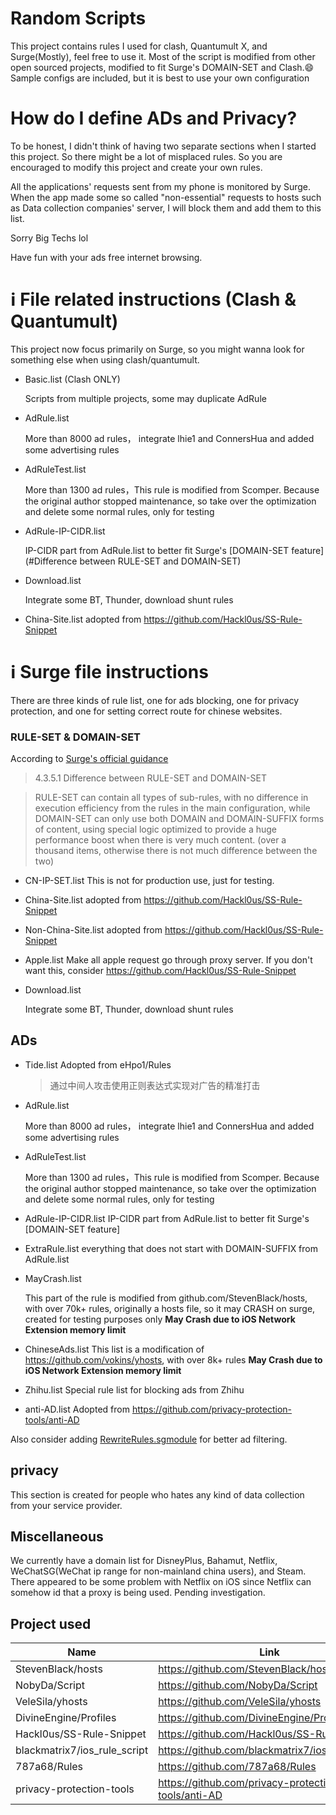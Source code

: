 # Random Scripts
This project contains rules I used for clash, Quantumult X, and Surge(Mostly), feel free to use it.
Most of the script is modified from other open sourced projects, modified to fit Surge's DOMAIN-SET and Clash.😄
Sample configs are included, but it is best to use your own configuration

# How do I define ADs and Privacy?

To be honest, I didn't think of having two separate sections when I started this project. So there might be a lot of misplaced rules. So you are encouraged to modify this project and create your own rules.

All the applications' requests sent from my phone is monitored by Surge. When the app made some so called "non-essential" requests to hosts such as Data collection companies' server, I will block them and add them to this list. 

Sorry Big Techs lol

Have fun with your ads free internet browsing.

# ℹ️ File related instructions (Clash & Quantumult)
This project now focus primarily on Surge, so you might wanna look for something else when using clash/quantumult.

- Basic.list (Clash ONLY)

  Scripts from multiple projects, some may duplicate AdRule

- AdRule.list

  More than 8000 ad rules， integrate lhie1 and ConnersHua and added some advertising rules

- AdRuleTest.list 

  More than 1300 ad rules，This rule is modified from Scomper. Because the original author stopped maintenance, so take over the optimization and delete some normal rules, only for testing

- AdRule-IP-CIDR.list 

  IP-CIDR part from AdRule.list to better fit Surge's [DOMAIN-SET feature](#Difference between RULE-SET and DOMAIN-SET)

- Download.list 

  Integrate some BT, Thunder, download shunt rules

- China-Site.list
  adopted from https://github.com/Hackl0us/SS-Rule-Snippet

# ℹ️ Surge file instructions
There are three kinds of rule list, one for ads blocking, one for privacy protection, and one for setting correct route for chinese websites. 

### RULE-SET & DOMAIN-SET

According to [Surge's official guidance](https://manual.nssurge.com/book/understanding-surge/en/#rule-system)

> 4.3.5.1 Difference between RULE-SET and DOMAIN-SET

> RULE-SET can contain all types of sub-rules, with no difference in execution efficiency from the rules in the main configuration, while DOMAIN-SET can only use both DOMAIN and DOMAIN-SUFFIX forms of content, using special logic optimized to provide a huge performance boost when there is very much content. (over a thousand items, otherwise there is not much difference between the two)

- CN-IP-SET.list
  This is not for production use, just for testing.

- China-Site.list
  adopted from https://github.com/Hackl0us/SS-Rule-Snippet

- Non-China-Site.list
  adopted from https://github.com/Hackl0us/SS-Rule-Snippet

- Apple.list
  Make all apple request go through proxy server.
  If you don't want this, consider https://github.com/Hackl0us/SS-Rule-Snippet

- Download.list 

  Integrate some BT, Thunder, download shunt rules
  

## ADs

- Tide.list
  Adopted from eHpo1/Rules
  > 通过中间人攻击使用正则表达式实现对广告的精准打击

- AdRule.list

  More than 8000 ad rules， integrate lhie1 and ConnersHua and added some advertising rules

- AdRuleTest.list 

  More than 1300 ad rules，This rule is modified from Scomper. Because the original author stopped maintenance, so take over the optimization and delete some normal rules, only for testing

- AdRule-IP-CIDR.list 
  IP-CIDR part from AdRule.list to better fit Surge's [DOMAIN-SET feature]

- ExtraRule.list
  everything that does not start with DOMAIN-SUFFIX from AdRule.list

- MayCrash.list

  This part of the rule is modified from github.com/StevenBlack/hosts, with over 70k+ rules, originally a hosts file, so it may CRASH on surge, created for testing purposes only
  **May Crash due to iOS Network Extension memory limit**

- ChineseAds.list
  This list is a modification of https://github.com/vokins/yhosts, with over 8k+ rules
  **May Crash due to iOS Network Extension memory limit**

- Zhihu.list
  Special rule list for blocking ads from Zhihu

- anti-AD.list
  Adopted from https://github.com/privacy-protection-tools/anti-AD

Also consider adding [RewriteRules.sgmodule](https://github.com/NobyDa/Script/blob/master/Surge/Module/RewriteRules.sgmodule) for better ad filtering.

## privacy
This section is created for people who hates any kind of data collection from your service provider.


## Miscellaneous

We currently have a domain list for DisneyPlus, Bahamut, Netflix, WeChatSG(WeChat ip range for non-mainland china users), and Steam.
There appeared to be some problem with Netflix on iOS since Netflix can somehow id that a proxy is being used. Pending investigation.


## Project used
|  Name                | Link                                     |
| ----                 |    ----                                  |
|  StevenBlack/hosts   | https://github.com/StevenBlack/hosts     |
| NobyDa/Script        | https://github.com/NobyDa/Script         |
| VeleSila/yhosts | https://github.com/VeleSila/yhosts |
| DivineEngine/Profiles | https://github.com/DivineEngine/Profiles |
| Hackl0us/SS-Rule-Snippet | https://github.com/Hackl0us/SS-Rule-Snippet|
| blackmatrix7/ios_rule_script |https://github.com/blackmatrix7/ios_rule_script|
| 787a68/Rules | https://github.com/787a68/Rules|
| privacy-protection-tools| https://github.com/privacy-protection-tools/anti-AD |